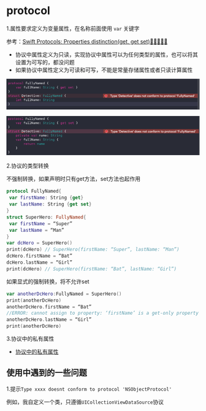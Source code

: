 # protocol

1.属性要求定义为变量属性，在名称前面使用 `var` 关键字

参考：[Swift Protocols: Properties distinction(get, get set)🏃🏻‍♀️🏃🏻](<https://medium.com/@chetan15aga/swift-protocols-properties-distinction-get-get-set-32a34a7f16e9>)

+ 协议中属性定义为只读，实现协议中属性可以为任何类型的属性，也可以将其设置为可写的，都没问题
+ 如果协议中属性定义为可读和可写，不能是常量存储属性或者只读计算属性

![020](https://github.com/winfredzen/iOS-Basic/blob/master/Swift/images/20.png)

![021](https://github.com/winfredzen/iOS-Basic/blob/master/Swift/images/21.png)



2.协议的类型转换

不强制转换，如果声明时只有get方法，set方法也起作用

```swift
protocol FullyNamed{
 var firstName: String {get}
 var lastName: String {get set}
}
struct SuperHero: FullyNamed{
 var firstName = “Super”
 var lastName = “Man”
}
var dcHero = SuperHero()
print(dcHero) // SuperHero(firstName: “Super”, lastName: “Man”)
dcHero.firstName = “Bat”
dcHero.lastName = “Girl”
print(dcHero) // SuperHero(firstName: “Bat”, lastName: “Girl”)
```

如果显式的强制转换，将不允许set

```swift
var anotherDcHero:FullyNamed = SuperHero()
print(anotherDcHero)
anotherDcHero.firstName = “Bat” 
//ERROR: cannot assign to property: ‘firstName’ is a get-only property
anotherDcHero.lastName = “Girl”
print(anotherDcHero)
```



3.协议中的私有属性

+ [协议中的私有属性](https://swift.gg/2019/02/18/protocols-private-properties/)



## 使用中遇到的一些问题

1.提示`Type xxxx doesnt conform to protocol 'NSObjectProtocol'`

例如，我自定义一个类，只遵循`UICollectionViewDataSource`协议

























